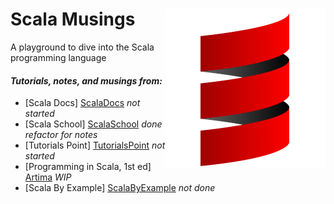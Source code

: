 

#  **Scala Musings** <img align=right src="https://raw.githubusercontent.com/jimador/scala-musings/master/assets/scala-logo-256.png">

A playground to dive into the Scala programming language

#### *Tutorials, notes, and musings  from:*
* [Scala Docs] [ScalaDocs] *not started*
* [Scala School] [ScalaSchool] *done* *refactor for notes*
* [Tutorials Point] [TutorialsPoint] *not started*
* [Programming in Scala, 1st ed] [Artima] *WIP*
* [Scala By Example] [ScalaByExample] *not done*


[ScalaDocs]: http://docs.scala-lang.org/tutorials/?_ga=1.120792526.7385158.1462321642
[ScalaSchool]: http://twitter.github.io/scala_school/
[TutorialsPoint]: http://www.tutorialspoint.com/scala/index.htm
[Artima]: http://www.artima.com/pins1ed/
[ScalaByExample]: http://www.scala-lang.org/docu/files/ScalaByExample.pdf
